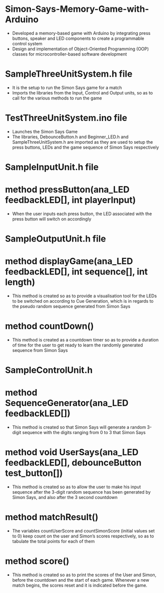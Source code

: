 # Simon-Says-Memory-Game-with-Arduino
- Developed a memory-based game with Arduino by integrating press buttons, speaker and LED components to create a programmable control system
- Design and implementation of Object-Oriented Programming (OOP) classes for microcontroller-based software development

# SampleThreeUnitSystem.h file 
- It is the setup to run the Simon Says game for a match
- Imports the libraries from the Input, Control and Output units, so as to call for the various methods to run the game

# TestThreeUnitSystem.ino file
- Launches the Simon Says Game
- The libraries, DebounceButton.h and Beginner_LED.h and SampleThreeUnitSystem.h are imported as they are used to setup the
  press buttons, LEDs and the game sequence of Simon Says respectively

# SampleInputUnit.h file 
# method pressButton(ana_LED feedbackLED[], int playerInput)
- When the user inputs each press button, the LED associated with the press button will switch on accordingly
  
# SampleOutputUnit.h file
# method displayGame(ana_LED feedbackLED[], int sequence[], int length)
- This method is created so as to provide a visualisation tool for the LEDs to be switched on according to Cue Generation,
  which is in regards to the pseudo random sequence generated from Simon Says

# method countDown()
- This method is created as a countdown timer so as to provide a duration of time for the user to get ready to learn the
  randomly generated sequence from Simon Says

# SampleControlUnit.h
# method SequenceGenerator(ana_LED feedbackLED[])
- This method is created so that Simon Says will generate a random 3-digit sequence with the digits ranging from 0 to 3 that
  Simon Says

# method void UserSays(ana_LED feedbackLED[], debounceButton test_button[])
- This method is created so as to allow the user to make his input sequence after the 3-digit random sequence has been
  generated by Simon Says, and also after the 3 second countdown

# method matchResult()
- The variables countUserScore and countSimonScore (initial values set to 0) keep count on the user and Simon’s scores
  respectively, so as to tabulate the total points for each of them

# method score()
- This method is created so as to print the scores of the User and Simon, before the countdown and the start of each game.
  Whenever a new match begins, the scores reset and it is indicated before the game.
